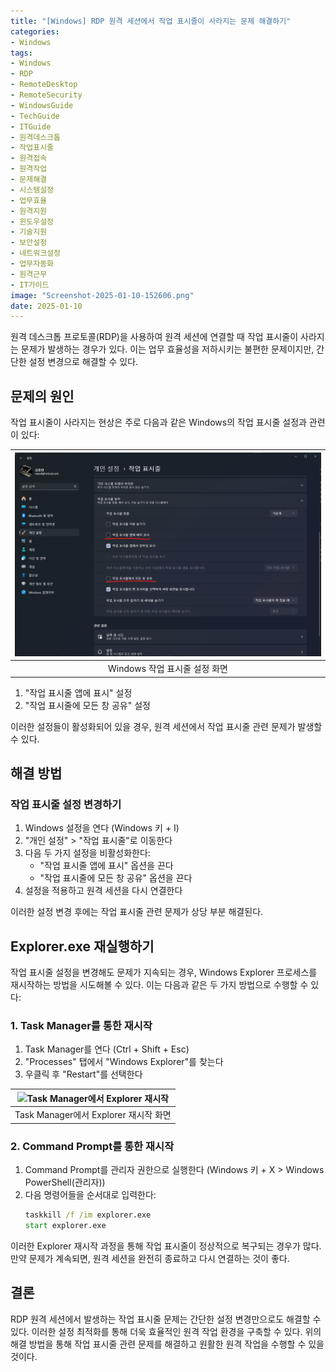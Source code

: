 ```yaml
---
title: "[Windows] RDP 원격 세션에서 작업 표시줄이 사라지는 문제 해결하기"
categories:
- Windows
tags:
- Windows
- RDP
- RemoteDesktop
- RemoteSecurity
- WindowsGuide
- TechGuide
- ITGuide
- 원격데스크톱
- 작업표시줄
- 원격접속
- 원격작업
- 문제해결
- 시스템설정
- 업무효율
- 원격지원
- 윈도우설정
- 기술지원
- 보안설정
- 네트워크설정
- 업무자동화
- 원격근무
- IT가이드
image: "Screenshot-2025-01-10-152606.png"
date: 2025-01-10
---
```


원격 데스크톱 프로토콜(RDP)을 사용하여 원격 세션에 연결할 때 작업 표시줄이 사라지는 문제가 발생하는 경우가 있다. 이는 업무 효율성을 저하시키는 불편한 문제이지만, 간단한 설정 변경으로 해결할 수 있다.

## 문제의 원인

작업 표시줄이 사라지는 현상은 주로 다음과 같은 Windows의 작업 표시줄 설정과 관련이 있다:

|![작업 표시줄 설정 화면](Screenshot-2025-01-10-152606.png)|
|:---:|
|Windows 작업 표시줄 설정 화면|

1. "작업 표시줄 앱에 표시" 설정
2. "작업 표시줄에 모든 창 공유" 설정

이러한 설정들이 활성화되어 있을 경우, 원격 세션에서 작업 표시줄 관련 문제가 발생할 수 있다.

## 해결 방법

### 작업 표시줄 설정 변경하기

1. Windows 설정을 연다 (Windows 키 + I)
2. "개인 설정" > "작업 표시줄"로 이동한다
3. 다음 두 가지 설정을 비활성화한다:
   - "작업 표시줄 앱에 표시" 옵션을 끈다
   - "작업 표시줄에 모든 창 공유" 옵션을 끈다
4. 설정을 적용하고 원격 세션을 다시 연결한다

이러한 설정 변경 후에는 작업 표시줄 관련 문제가 상당 부분 해결된다.

## Explorer.exe 재실행하기

작업 표시줄 설정을 변경해도 문제가 지속되는 경우, Windows Explorer 프로세스를 재시작하는 방법을 시도해볼 수 있다. 이는 다음과 같은 두 가지 방법으로 수행할 수 있다:

### 1. Task Manager를 통한 재시작

1. Task Manager를 연다 (Ctrl + Shift + Esc)
2. "Processes" 탭에서 "Windows Explorer"를 찾는다
3. 우클릭 후 "Restart"를 선택한다

|![Task Manager에서 Explorer 재시작](Screenshot-2025-01-10-152607.png)|
|:---:|
|Task Manager에서 Explorer 재시작 화면|

### 2. Command Prompt를 통한 재시작

1. Command Prompt를 관리자 권한으로 실행한다 (Windows 키 + X > Windows PowerShell(관리자))
2. 다음 명령어들을 순서대로 입력한다:
   ```cmd
   taskkill /f /im explorer.exe
   start explorer.exe
   ```

이러한 Explorer 재시작 과정을 통해 작업 표시줄이 정상적으로 복구되는 경우가 많다. 만약 문제가 계속되면, 원격 세션을 완전히 종료하고 다시 연결하는 것이 좋다.

## 결론

RDP 원격 세션에서 발생하는 작업 표시줄 문제는 간단한 설정 변경만으로도 해결할 수 있다. 이러한 설정 최적화를 통해 더욱 효율적인 원격 작업 환경을 구축할 수 있다. 위의 해결 방법을 통해 작업 표시줄 관련 문제를 해결하고 원활한 원격 작업을 수행할 수 있을 것이다.
